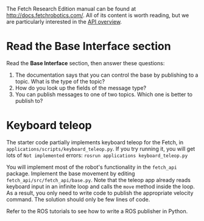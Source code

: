 The Fetch Research Edition manual can be found at http://docs.fetchrobotics.com/.
All of its content is worth reading, but we are particularly interested in the [API overview](http://docs.fetchrobotics.com/api_overview.html).

# Read the **Base Interface** section
Read the **Base Interface** section, then answer these questions:

1. The documentation says that you can control the base by publishing to a topic. What is the type of the topic?
1. How do you look up the fields of the message type?
1. You can publish messages to one of two topics. Which one is better to publish to?

# Keyboard teleop
The starter code partially implements keyboard teleop for the Fetch, in `applications/scripts/keyboard_teleop.py`.
If you try running it, you will get lots of `Not implemented` errors:
```rosrun applications keyboard_teleop.py```

You will implement most of the robot's functionality in the `fetch_api` package.
Implement the base movement by editing `fetch_api/src/fetch_api/base.py`.
Note that the teleop app already reads keyboard input in an infinite loop and calls the `move` method inside the loop.
As a result, you only need to write code to publish the appropriate velocity command.
The solution should only be few lines of code.

Refer to the ROS tutorials to see how to write a ROS publisher in Python.